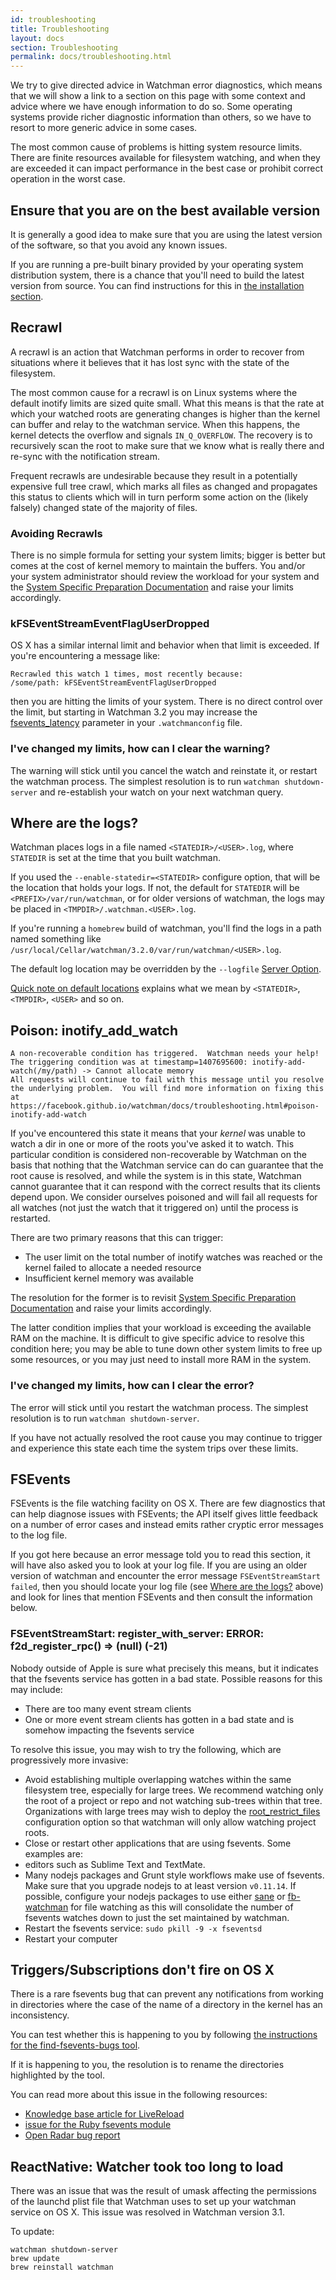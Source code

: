```yaml
---
id: troubleshooting
title: Troubleshooting
layout: docs
section: Troubleshooting
permalink: docs/troubleshooting.html
---
```


We try to give directed advice in Watchman error diagnostics, which means that
we will show a link to a section on this page with some context and advice where
we have enough information to do so.  Some operating systems provide richer
diagnostic information than others, so we have to resort to more generic
advice in some cases.

The most common cause of problems is hitting system resource limits.  There are
finite resources available for filesystem watching, and when they are exceeded
it can impact performance in the best case or prohibit correct operation in the
worst case.

## Ensure that you are on the best available version

It is generally a good idea to make sure that you are using the latest
version of the software, so that you avoid any known issues.

If you are running a pre-built binary provided by your operating system
distribution system, there is a chance that you'll need to build the
latest version from source.  You can find instructions for this in
[the installation section](/watchman/docs/install.html).

## Recrawl

A recrawl is an action that Watchman performs in order to recover from
situations where it believes that it has lost sync with the state of the
filesystem.

The most common cause for a recrawl is on Linux systems where the default
inotify limits are sized quite small.  What this means is that the rate at
which your watched roots are generating changes is higher than the kernel can
buffer and relay to the watchman service.  When this happens, the kernel
detects the overflow and signals `IN_Q_OVERFLOW`.  The recovery is to
recursively scan the root to make sure that we know what is really there and
re-sync with the notification stream.

Frequent recrawls are undesirable because they result in a potentially
expensive full tree crawl, which marks all files as changed and propagates this
status to clients which will in turn perform some action on the (likely
falsely) changed state of the majority of files.

### Avoiding Recrawls

There is no simple formula for setting your system limits; bigger is better but
comes at the cost of kernel memory to maintain the buffers.  You and/or your
system administrator should review the workload for your system and the
[System Specific Preparation Documentation](
/watchman/docs/install.html#system-specific-preparation) and raise your limits
accordingly.

### kFSEventStreamEventFlagUserDropped

OS X has a similar internal limit and behavior when that limit is exceeded.
If you're encountering a message like:

```
Recrawled this watch 1 times, most recently because:
/some/path: kFSEventStreamEventFlagUserDropped
```

then you are hitting the limits of your system.  There is no direct control
over the limit, but starting in Watchman 3.2 you may increase the
[fsevents_latency](/watchman/docs/config.html#fsevents-latency)
parameter in your `.watchmanconfig` file.

### I've changed my limits, how can I clear the warning?

The warning will stick until you cancel the watch and reinstate it, or restart
the watchman process.  The simplest resolution is to run `watchman
shutdown-server` and re-establish your watch on your next watchman query.

## Where are the logs?

Watchman places logs in a file named `<STATEDIR>/<USER>.log`, where `STATEDIR`
is set at the time that you built watchman.

If you used the `--enable-statedir=<STATEDIR>` configure option, that will
be the location that holds your logs.  If not, the default for `STATEDIR`
will be `<PREFIX>/var/run/watchman`, or for older versions of watchman,
the logs may be placed in `<TMPDIR>/.watchman.<USER>.log`.

If you're running a `homebrew` build of watchman, you'll find the logs in a
path named something like
`/usr/local/Cellar/watchman/3.2.0/var/run/watchman/<USER>.log`.

The default log location may be overridden by the `--logfile` [Server Option](
/watchman/docs/cli-options.html#server-options).

[Quick note on default locations](
/watchman/docs/cli-options.html#quick-note-on-default-locations) explains what
we mean by `<STATEDIR>`, `<TMPDIR>`, `<USER>` and so on.

## Poison: inotify_add_watch

```
A non-recoverable condition has triggered.  Watchman needs your help!
The triggering condition was at timestamp=1407695600: inotify-add-watch(/my/path) -> Cannot allocate memory
All requests will continue to fail with this message until you resolve
the underlying problem.  You will find more information on fixing this at
https://facebook.github.io/watchman/docs/troubleshooting.html#poison-inotify-add-watch
```

If you've encountered this state it means that your *kernel* was unable to
watch a dir in one or more of the roots you've asked it to watch.  This
particular condition is considered non-recoverable by Watchman on the basis
that nothing that the Watchman service can do can guarantee that the root cause
is resolved, and while the system is in this state, Watchman cannot guarantee
that it can respond with the correct results that its clients depend upon.  We
consider ourselves poisoned and will fail all requests for all watches (not
just the watch that it triggered on) until the process is restarted.

There are two primary reasons that this can trigger:

* The user limit on the total number of inotify watches was reached or the
  kernel failed to allocate a needed resource
* Insufficient kernel memory was available

The resolution for the former is to revisit
[System Specific Preparation Documentation](
/watchman/docs/install.html#system-specific-preparation) and raise your limits
accordingly.

The latter condition implies that your workload is exceeding the available RAM
on the machine.  It is difficult to give specific advice to resolve this
condition here; you may be able to tune down other system limits to free up
some resources, or you may just need to install more RAM in the system.

### I've changed my limits, how can I clear the error?

The error will stick until you restart the watchman process.  The simplest
resolution is to run `watchman shutdown-server`.

If you have not actually resolved the root cause you may continue to trigger
and experience this state each time the system trips over these limits.

## FSEvents

FSEvents is the file watching facility on OS X.  There are few diagnostics
that can help diagnose issues with FSEvents; the API itself gives little
feedback on a number of error cases and instead emits rather cryptic error
messages to the log file.

If you got here because an error message told you to read this section,
it will have also asked you to look at your log file.  If you are using an
older version of watchman and encounter the error message
`FSEventStreamStart failed`, then you should locate your log file (see
[Where are the logs?](#where-are-the-logs) above) and look for lines
that mention FSEvents and then consult the information below.

### FSEventStreamStart: register_with_server: ERROR: f2d_register_rpc() => (null) (-21)

Nobody outside of Apple is sure what precisely this means, but it indicates
that the fsevents service has gotten in a bad state.  Possible reasons for
this may include:

* There are too many event stream clients
* One or more event stream clients has gotten in a bad state and is somehow
  impacting the fsevents service

To resolve this issue, you may wish to try the following, which are
progressively more invasive:

* Avoid establishing multiple overlapping watches within the same filesystem
  tree, especially for large trees.  We recommend watching only the root of a
  project or repo and not watching sub-trees within that tree.  Organizations
  with large trees may wish to deploy the
  [root_restrict_files](config.html#root-restrict-files) configuration option
  so that watchman will only allow watching project roots.
* Close or restart other applications that are using fsevents.
  Some examples are:
 * editors such as Sublime Text and TextMate.
 * Many nodejs packages and Grunt style workflows make use of fsevents.
   Make sure that you upgrade nodejs to at least version `v0.11.14`.  If
   possible, configure your nodejs packages to use either
   [sane](https://www.npmjs.com/package/sane) or
   [fb-watchman](https://www.npmjs.com/package/fb-watchman) for file watching
   as this will consolidate the number of fsevents watches down to just the
   set maintained by watchman.
* Restart the fsevents service: `sudo pkill -9 -x fseventsd`
* Restart your computer

## Triggers/Subscriptions don't fire on OS X

There is a rare fsevents bug that can prevent any notifications from working
in directories where the case of the name of a directory in the kernel has
an inconsistency.

You can test whether this is happening to you by following [the instructions
for the find-fsevents-bugs tool](
https://github.com/andreyvit/find-fsevents-bugs).

If it is happening to you, the resolution is to rename the directories
highlighted by the tool.

You can read more about this issue in the following resources:

* [Knowledge base article for LiveReload](
http://feedback.livereload.com/knowledgebase/articles/86239-os-x-fsevents-bug-may-prevent-monitoring-of-certai)
* [issue for the Ruby fsevents module](https://github.com/thibaudgg/rb-fsevent/issues/10)
* [Open Radar bug report](http://openradar.appspot.com/10207999)

## ReactNative: Watcher took too long to load

There was an issue that was the result of umask affecting the permissions of
the launchd plist file that Watchman uses to set up your watchman service on OS
X.  This issue was resolved in Watchman version 3.1.

To update:

```
watchman shutdown-server
brew update
brew reinstall watchman
```

